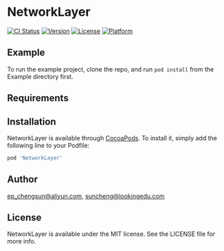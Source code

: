 # NetworkLayer

[![CI Status](https://img.shields.io/travis/ep_chengsun@aliyun.com/NetworkLayer.svg?style=flat)](https://travis-ci.org/ep_chengsun@aliyun.com/NetworkLayer)
[![Version](https://img.shields.io/cocoapods/v/NetworkLayer.svg?style=flat)](https://cocoapods.org/pods/NetworkLayer)
[![License](https://img.shields.io/cocoapods/l/NetworkLayer.svg?style=flat)](https://cocoapods.org/pods/NetworkLayer)
[![Platform](https://img.shields.io/cocoapods/p/NetworkLayer.svg?style=flat)](https://cocoapods.org/pods/NetworkLayer)

## Example

To run the example project, clone the repo, and run `pod install` from the Example directory first.

## Requirements

## Installation

NetworkLayer is available through [CocoaPods](https://cocoapods.org). To install
it, simply add the following line to your Podfile:

```ruby
pod 'NetworkLayer'
```

## Author

ep_chengsun@aliyun.com, suncheng@lookingedu.com

## License

NetworkLayer is available under the MIT license. See the LICENSE file for more info.
